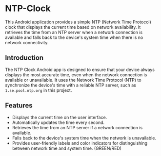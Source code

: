 # NTP-Clock

This Android application provides a simple NTP (Network Time Protocol) clock that displays the current time based on network availability. It retrieves the time from an NTP server when a network connection is available and falls back to the device's system time when there is no network connectivity.

## Introduction
The NTP Clock Android app is designed to ensure that your device always displays the most accurate time, even when the network connection is available or unavailable. It uses the Network Time Protocol (NTP) to synchronize the device's time with a reliable NTP server, such as `1.se.pool.ntp.org` in this project.

## Features
- Displays the current time on the user interface.
- Automatically updates the time every second.
- Retrieves the time from an NTP server if a network connection is available.
- Falls back to the device's system time when the network is unavailable.
- Provides user-friendly labels and color indicators for distinguishing between network time and system time. (GREEN/RED)
